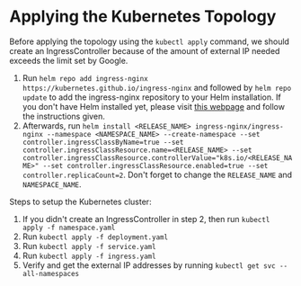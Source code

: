 # Applying the Kubernetes Topology

Before applying the topology using the `kubectl apply` command, we should create an IngressController because of the amount of external IP needed exceeds the limit set by Google.
1. Run `helm repo add ingress-nginx https://kubernetes.github.io/ingress-nginx` and followed by `helm repo update` to add the ingress-nginx repository to your Helm installation. If you don't have Helm installed yet, please visit [this webpage](https://helm.sh/docs/) and follow the instructions given.
2. Afterwards, run `helm install <RELEASE_NAME> ingress-nginx/ingress-nginx --namespace <NAMESPACE_NAME> --create-namespace --set controller.ingressClassByName=true --set controller.ingressClassResource.name=<RELEASE_NAME> --set controller.ingressClassResource.controllerValue="k8s.io/<RELEASE_NAME>" --set controller.ingressClassResource.enabled=true --set controller.replicaCount=2`. Don't forget to change the `RELEASE_NAME` and `NAMESPACE_NAME`.

Steps to setup the Kubernetes cluster:
1. If you didn't create an IngressController in step 2, then run `kubectl apply -f namespace.yaml`
2. Run `kubectl apply -f deployment.yaml`
3. Run `kubectl apply -f service.yaml`
4. Run `kubectl apply -f ingress.yaml`
5. Verify and get the external IP addresses by running `kubectl get svc --all-namespaces`